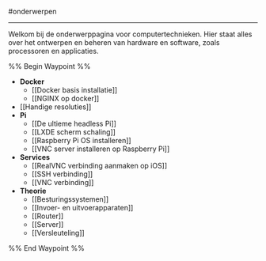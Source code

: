 #onderwerpen 

---

Welkom bij de onderwerppagina voor computertechnieken. Hier staat alles over het ontwerpen en beheren van hardware en software, zoals processoren en applicaties.

%% Begin Waypoint %%
- **Docker**
	- [[Docker basis installatie]]
	- [[NGINX op docker]]
- [[Handige resoluties]]
- **Pi**
	- [[De ultieme headless Pi]]
	- [[LXDE scherm schaling]]
	- [[Raspberry Pi OS installeren]]
	- [[VNC server installeren op Raspberry Pi]]
- **Services**
	- [[RealVNC verbinding aanmaken op iOS]]
	- [[SSH verbinding]]
	- [[VNC verbinding]]
- **Theorie**
	- [[Besturingssystemen]]
	- [[Invoer- en uitvoerapparaten]]
	- [[Router]]
	- [[Server]]
	- [[Versleuteling]]

%% End Waypoint %%